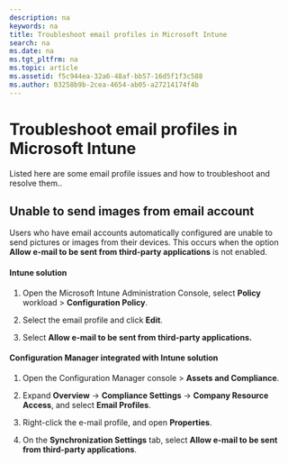 ```yaml
---
description: na
keywords: na
title: Troubleshoot email profiles in Microsoft Intune
search: na
ms.date: na
ms.tgt_pltfrm: na
ms.topic: article
ms.assetid: f5c944ea-32a6-48af-bb57-16d5f1f3c588
ms.author: 03258b9b-2cea-4654-ab05-a27214174f4b
---
```

# Troubleshoot email profiles in Microsoft Intune
Listed here are some email profile issues and how to troubleshoot and resolve them..

## Unable to send images from  email account
Users who have email accounts automatically configured are unable to send pictures or images from their devices.
This occurs when the option **Allow e-mail to be sent from third-party applications** is not enabled.

#### Intune solution

1.  Open the Microsoft Intune Administration Console, select **Policy** workload &gt; **Configuration Policy**.

2.  Select the email profile and click **Edit**.

3.  Select **Allow e-mail to be sent from third-party applications.**

#### Configuration Manager integrated with Intune solution

1.  Open the Configuration Manager console &gt; **Assets and Compliance**.

2.  Expand **Overview** -&gt; **Compliance Settings** -&gt; **Company Resource Access**, and select **Email Profiles**.

3.  Right-click the e-mail profile, and open **Properties**.

4.  On the **Synchronization Settings** tab, select **Allow e-mail to be sent from third-party applications**.

